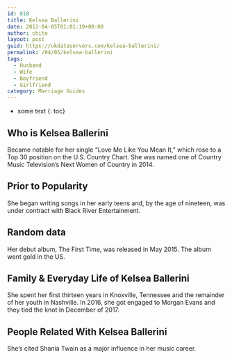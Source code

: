 ```yaml
---
id: 818
title: Kelsea Ballerini
date: 2012-04-05T01:01:19+00:00
author: chito
layout: post
guid: https://ukdataservers.com/kelsea-ballerini/
permalink: /04/05/kelsea-ballerini
tags:
  - Husband
  - Wife
  - Boyfriend
  - Girlfriend
category: Marriage Guides
---
```


* some text
{: toc}
          
          
## Who is  Kelsea Ballerini
                  
                  
                  
Became notable for her single &#8220;Love Me Like You Mean It,&#8221; which rose to a Top 30 position on the U.S. Country Chart. She was named one of Country Music Television&#8217;s Next Women of Country in 2014.
                  
                
                
                
## Prior to Popularity 
                  
                  
                  
She began writing songs in her early teens and, by the age of nineteen, was under contract with Black River Entertainment.
                  
                
                
                
## Random data 
                  
                  
                  
Her debut album, The First Time, was released in May 2015. The album went gold in the US.
                  
                
                
                
## Family & Everyday Life of Kelsea Ballerini
                  
                  
                  
She spent her first thirteen years in Knoxville, Tennessee and the remainder of her youth in Nashville. In 2016, she got engaged to Morgan Evans and they tied the knot in December of 2017.
                  
                
                
                
## People Related With  Kelsea Ballerini
                  
                  
                  
She&#8217;s cited Shania Twain as a major influence in her music career.
                  
                
              
            
          
          
          
    
    
  
